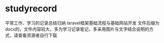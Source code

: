 # studyrecord
平常工作、学习的记录总结归纳
laravel框架基础流程与基础网站开发
文件后缀为docx的，文件内容较大，多为学习记录笔记，多采用图片与文字结合说明的方式，请查看资源者自行下载

